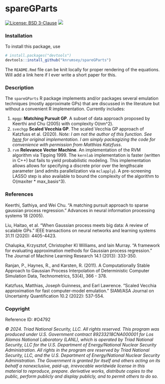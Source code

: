 spareGParts
================

[![License: BSD
3-Clause](https://img.shields.io/badge/License-BSD_3--Clause-blue.svg)](https://opensource.org/licenses/BSD-3-Clause)
[![](https://img.shields.io/badge/devel%20version-0.1.0-purple.svg)](https://github.com/knrumsey/khaos)

<!-- README.md is generated from README.Rmd. Please edit that file -->

### Installation

To install this package, use

``` r
# install.packages("devtools")
devtools::install_github("knrumsey/spareGParts")
```

The `README.Rmd` file can be knit locally for proper rendering of the
equations. Will add a link here if I ever write a short paper for this.

### Description

The `spareGParts` R package implements and/or packages several emulation
techniques (mostly approximate GPs) that are discussed in the literature
but without a convenient R implementation. Currently includes:

1.  `mpgp`: **Matching Pursuit GP**. A subset of data approach proposed
    by Keerthi and Chu (2005) with complexity O(nm^2).
2.  `svechgp` **Scaled Vecchia GP**. The scaled Vecchia GP approach of
    Katzfuss et al. (2020). *Note: I am not the author of this function.
    See [here](https://github.com/katzfuss-group/scaledVecchia) for
    original implementation. I am simply packagizing the code for
    convenience with permission from Matthias Katzfuss*.
3.  `rvm` **Relevance Vector Machine**. An implementation of the RVM
    algorithm via Tipping 1999. The `kernlab` implementation is faster
    (written in C++) but fails to yield probabilistic modeling. This
    implementation allows allows for specifying a discrete prior over
    the lengthscale parameter (and admits parallelization via
    `mclapply`). A pre-screening LASSO step is also available to bound
    the complexity of the algorithm to O(maxiter \* max_basis^3).

### References

Keerthi, Sathiya, and Wei Chu. “A matching pursuit approach to sparse
gaussian process regression.” Advances in neural information processing
systems 18 (2005).

Liu, Haitao, et al. “When Gaussian process meets big data: A review of
scalable GPs.” IEEE transactions on neural networks and learning systems
31.11 (2020): 4405-4423.

Chalupka, Krzysztof, Christopher KI Williams, and Iain Murray. “A
framework for evaluating approximation methods for Gaussian process
regression.” The Journal of Machine Learning Research 14.1 (2013):
333-350.

Ranjan, P., Haynes, R., and Karsten, R. (2011). A Computationally Stable
Approach to Gaussian Process Interpolation of Deterministic Computer
Simulation Data, Technometrics, 53(4), 366 - 378.

Katzfuss, Matthias, Joseph Guinness, and Earl Lawrence. “Scaled Vecchia
approximation for fast computer-model emulation.” SIAM/ASA Journal on
Uncertainty Quantification 10.2 (2022): 537-554.

### Copyright

Reference ID: \#O4792

*© 2024. Triad National Security, LLC. All rights reserved. This program
was produced under U.S. Government contract 89233218CNA000001 for Los
Alamos National Laboratory (LANL), which is operated by Triad National
Security, LLC for the U.S. Department of Energy/National Nuclear
Security Administration. All rights in the program are reserved by Triad
National Security, LLC, and the U.S. Department of Energy/National
Nuclear Security Administration. The Government is granted for itself
and others acting on its behalf a nonexclusive, paid-up, irrevocable
worldwide license in this material to reproduce, prepare. derivative
works, distribute copies to the public, perform publicly and display
publicly, and to permit others to do so.*
